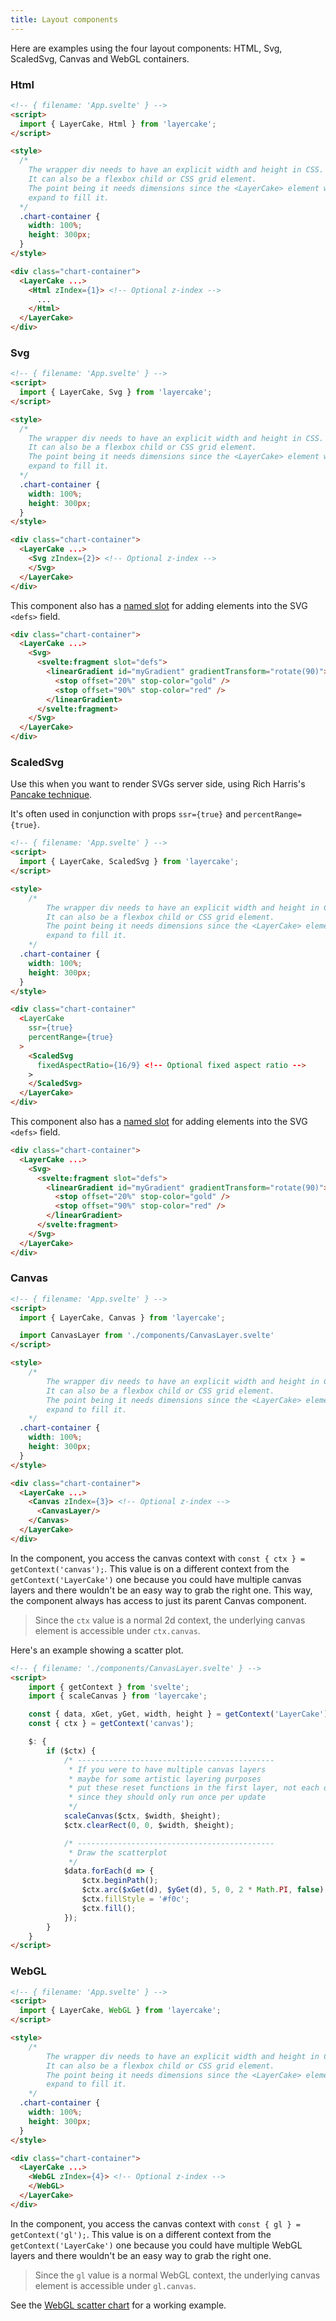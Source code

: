 ```yaml
---
title: Layout components
---
```


Here are examples using the four layout components: HTML, Svg, ScaledSvg, Canvas and WebGL containers.

### Html

```html
<!-- { filename: 'App.svelte' } -->
<script>
  import { LayerCake, Html } from 'layercake';
</script>

<style>
  /*
  	The wrapper div needs to have an explicit width and height in CSS.
  	It can also be a flexbox child or CSS grid element.
  	The point being it needs dimensions since the <LayerCake> element will
  	expand to fill it.
  */
  .chart-container {
    width: 100%;
    height: 300px;
  }
</style>

<div class="chart-container">
  <LayerCake ...>
    <Html zIndex={1}> <!-- Optional z-index -->
      ...
    </Html>
  </LayerCake>
</div>
```

### Svg

```html
<!-- { filename: 'App.svelte' } -->
<script>
  import { LayerCake, Svg } from 'layercake';
</script>

<style>
  /*
    The wrapper div needs to have an explicit width and height in CSS.
    It can also be a flexbox child or CSS grid element.
    The point being it needs dimensions since the <LayerCake> element will
    expand to fill it.
  */
  .chart-container {
    width: 100%;
    height: 300px;
  }
</style>

<div class="chart-container">
  <LayerCake ...>
    <Svg zIndex={2}> <!-- Optional z-index -->
    </Svg>
  </LayerCake>
</div>
```

This component also has a [named slot](https://svelte.dev/docs#slot_name) for adding elements into the SVG `<defs>` field.

```html
<div class="chart-container">
  <LayerCake ...>
    <Svg>
      <svelte:fragment slot="defs">
        <linearGradient id="myGradient" gradientTransform="rotate(90)">
          <stop offset="20%" stop-color="gold" />
          <stop offset="90%" stop-color="red" />
        </linearGradient>
      </svelte:fragment>
    </Svg>
  </LayerCake>
</div>
```

### ScaledSvg

Use this when you want to render SVGs server side, using Rich Harris's [Pancake technique](https://dev.to/richharris/a-new-technique-for-making-responsive-javascript-free-charts-gmp).

It's often used in conjunction with props `ssr={true}` and `percentRange={true}`.

```html
<!-- { filename: 'App.svelte' } -->
<script>
  import { LayerCake, ScaledSvg } from 'layercake';
</script>

<style>
	/*
		The wrapper div needs to have an explicit width and height in CSS.
		It can also be a flexbox child or CSS grid element.
		The point being it needs dimensions since the <LayerCake> element will
		expand to fill it.
	*/
  .chart-container {
    width: 100%;
    height: 300px;
  }
</style>

<div class="chart-container"
  <LayerCake
    ssr={true}
    percentRange={true}
  >
    <ScaledSvg
      fixedAspectRatio={16/9} <!-- Optional fixed aspect ratio -->
    >
    </ScaledSvg>
  </LayerCake>
</div>
```

This component also has a [named slot](https://svelte.dev/docs#slot_name) for adding elements into the SVG `<defs>` field.

```html
<div class="chart-container">
  <LayerCake ...>
    <Svg>
      <svelte:fragment slot="defs">
        <linearGradient id="myGradient" gradientTransform="rotate(90)">
          <stop offset="20%" stop-color="gold" />
          <stop offset="90%" stop-color="red" />
        </linearGradient>
      </svelte:fragment>
    </Svg>
  </LayerCake>
</div>
```

### Canvas

```html
<!-- { filename: 'App.svelte' } -->
<script>
  import { LayerCake, Canvas } from 'layercake';

  import CanvasLayer from './components/CanvasLayer.svelte'
</script>

<style>
	/*
		The wrapper div needs to have an explicit width and height in CSS.
		It can also be a flexbox child or CSS grid element.
		The point being it needs dimensions since the <LayerCake> element will
		expand to fill it.
	*/
  .chart-container {
    width: 100%;
    height: 300px;
  }
</style>

<div class="chart-container">
  <LayerCake ...>
    <Canvas zIndex={3}> <!-- Optional z-index -->
      <CanvasLayer/>
    </Canvas>
  </LayerCake>
</div>
```

In the component, you access the canvas context with `const { ctx } = getContext('canvas');`. This value is on a different context from the `getContext('LayerCake')` one because you could have multiple canvas layers and there wouldn't be an easy way to grab the right one. This way, the component always has access to just its parent Canvas component.

> Since the `ctx` value is a normal 2d context, the underlying canvas element is accessible under `ctx.canvas`.

Here's an example showing a scatter plot.

```html
<!-- { filename: './components/CanvasLayer.svelte' } -->
<script>
	import { getContext } from 'svelte';
	import { scaleCanvas } from 'layercake';

	const { data, xGet, yGet, width, height } = getContext('LayerCake');
	const { ctx } = getContext('canvas');

	$: {
		if ($ctx) {
			/* --------------------------------------------
			 * If you were to have multiple canvas layers
			 * maybe for some artistic layering purposes
			 * put these reset functions in the first layer, not each one
			 * since they should only run once per update
			 */
			scaleCanvas($ctx, $width, $height);
			$ctx.clearRect(0, 0, $width, $height);

			/* --------------------------------------------
			 * Draw the scatterplot
			 */
			$data.forEach(d => {
				$ctx.beginPath();
				$ctx.arc($xGet(d), $yGet(d), 5, 0, 2 * Math.PI, false);
				$ctx.fillStyle = '#f0c';
				$ctx.fill();
			});
		}
	}
</script>
```

### WebGL

```html
<!-- { filename: 'App.svelte' } -->
<script>
  import { LayerCake, WebGL } from 'layercake';
</script>

<style>
	/*
		The wrapper div needs to have an explicit width and height in CSS.
		It can also be a flexbox child or CSS grid element.
		The point being it needs dimensions since the <LayerCake> element will
		expand to fill it.
	*/
  .chart-container {
    width: 100%;
    height: 300px;
  }
</style>

<div class="chart-container">
  <LayerCake ...>
    <WebGL zIndex={4}> <!-- Optional z-index -->
    </WebGL>
  </LayerCake>
</div>
```
In the component, you access the canvas context with `const { gl } = getContext('gl');`. This value is on a different context from the `getContext('LayerCake')` one because you could have multiple WebGL layers and there wouldn't be an easy way to grab the right one.

> Since the `gl` value is a normal WebGL context, the underlying canvas element is accessible under `gl.canvas`.

See the [WebGL scatter chart](/example/ScatterWebgl) for a working example.
